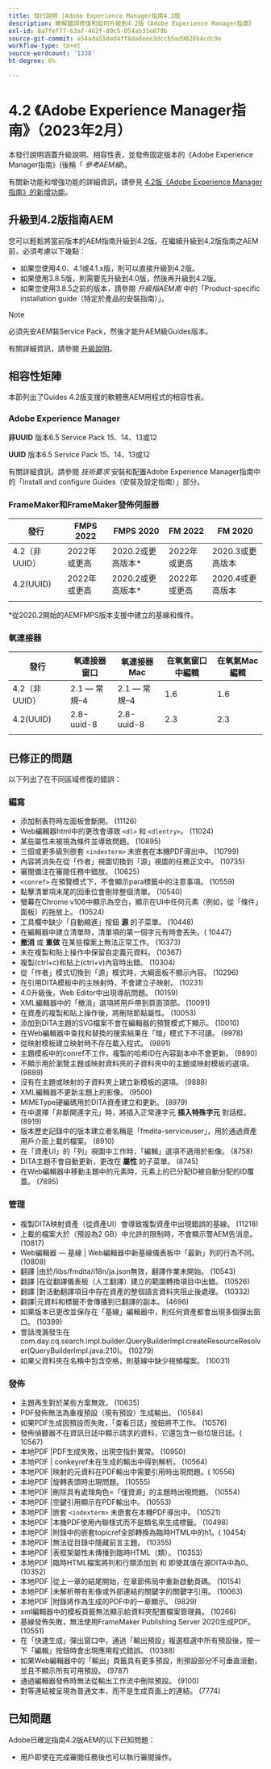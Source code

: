 ```yaml
---
title: 發行說明 |Adobe Experience Manager指南4.2版
description: 瞭解錯誤修復和如何升級到4.2版《Adobe Experience Manager指南》
exl-id: 8a7fef77-63af-462f-89c5-054ab31e079b
source-git-commit: a54ada55dad4ff8da8eee3dccb5ad9028b4cdc9e
workflow-type: tm+mt
source-wordcount: '1338'
ht-degree: 6%

---
```


# 4.2 《Adobe Experience Manager指南》（2023年2月）

本發行說明涵蓋升級說明、相容性表，並發佈固定版本的《Adobe Experience Manager指南》(後稱「 *參考AEM線*)。

有關新功能和增強功能的詳細資訊，請參見 [4.2版《Adobe Experience Manager指南》的新增功能](whats-new-4.2-release.md)。

## 升級到4.2版指南AEM

您可以輕鬆將當前版本的AEM指南升級到4.2版。在繼續升級到4.2版指南之AEM前，必須考慮以下幾點：
* 如果您使用4.0、4.1或4.1.x版，則可以直接升級到4.2版。
* 如果使用3.8.5版，則需要先升級到4.0版，然後再升級到4.2版。
* 如果您使用3.8.5之前的版本，請參閱 *升級指AEM南* 中的「Product-specific installation guide（特定於產品的安裝指南）」。

>[!NOTE]
>
>必須先安AEM裝Service Pack，然後才能升AEM級Guides版本。

有關詳細資訊，請參閱 [升級說明](assets/Adobe-Experience-Manager-Guides-Upgrade-Instructions-EN.pdf)。

## 相容性矩陣

本節列出了Guides 4.2版支援的軟體應AEM用程式的相容性表。

### Adobe Experience Manager

**非UUID**
版本6.5 Service Pack 15、14、13或12

**UUID**
版本6.5 Service Pack 15、14、13或12

有關詳細資訊，請參閱 *技術要求* 安裝和配置Adobe Experience Manager指南中的「Install and configure Guides（安裝及設定指南）」部分。

### FrameMaker和FrameMaker發佈伺服器

| 發行 | FMPS 2022 | FMPS 2020 | FM 2022 | FM 2020 |
| --- | --- | --- | --- | --- |
| 4.2（非UUID） | 2022年或更高 | 2020.2或更高版本* | 2022年或更高 | 2020.3或更高版本 |
| 4.2(UUID) | 2022年或更高 | 2020.2或更高版本* | 2022年或更高 | 2020.4或更高版本 |
|  |  |  |  |

*從2020.2開始的AEMFMPS版本支援中建立的基線和條件。

### 氧連接器

| 發行 | 氧連接器窗口 | 氧連接器Mac | 在氧氣窗口中編輯 | 在氧氣Mac編輯 |
| --- | --- | --- |--- |--- |
| 4.2（非UUID） | 2.1 — 常規–4 | 2.1 — 常規–4 | 1.6 | 1.6 |
| 4.2(UUID) | 2.8-uuid-8 | 2.8-uuid-8 | 2.3 | 2.3 |
|  |  |  |

## 已修正的問題

以下列出了在不同區域修復的錯誤：

### 編寫

* 添加制表符時左面板會斷開。 (11126)
* Web編輯器html中的更改會導致 `<dl>` 和 `<dlentry>`。 (11024)
* 某些屬性未被視為條件並導致問題。 (10895)
* 三個或更多級別嵌套 `<indexterm>` 未嵌套在本機PDF導出中。 (10799)
* 內容將消失在從「作者」視圖切換到「源」視圖的任務正文中。 (10735)
* 審閱備注在審閱任務中錯放。 (10625)
* `<conref>` 在預覽模式下，不會顯示para標籤中的注意事項。 (10559)
* 點擊清單項末尾的回車位會刪除整個清單。 (10540)
* 螢幕在Chrome v106中顯示為空白，顯示在UI中任何元素（例如，從「條件」面板）的拖放上。 (10524)
* 工具欄中缺少「自動縮進」按鈕 **源** 的子菜單。 (10448)
* 在編輯器中建立清單時，清單項的第一個字元有時會丟失。( 10447)
* **撤消** 或 **重做** 在某些檔案上無法正常工作。 (10373)
* 未在複製和貼上操作中保留自定義元資料。 (10367)
* 複製(ctrl+c)和貼上(ctrl+v)內容時出錯。 (10304)
* 從「作者」模式切換到「源」模式時，大綱面板不顯示內容。 (10296)
* 在引用DITA模板中的主映射時，不會建立子映射。 (10231)
* 4.0升級後，Web Editor中出現導航問題。 (10159)
* XML編輯器中的「撤消」選項將用戶帶到頁面頂部。 (10091)
* 在資產的複製和貼上操作後，將刪除節點屬性。 (10053)
* 添加到DITA主題的SVG檔案不會在編輯器的預覽模式下顯示。 (10010)
* 在Web編輯器中查找和替換的搜索結果在「暗」模式下不可讀。 (9978)
* 從映射模板建立映射時不存在載入程式。 (9891)
* 主題模板中的conref不工作，複製的哈希ID在內容副本中不會更新。 (9890)
* 不顯示用於瀏覽主題或映射資料夾的子資料夾中的主題或映射模板的選項。 (9889)
* 沒有在主題或映射的子資料夾上建立新模板的選項。 (9888)
* XML編輯器不更新主題上的影像。 (9500)
* MIMEType硬編碼用於DITA資產建立和更新。 (8979)
* 在中選擇「非斷開連字元」時，將插入正常連字元 **插入特殊字元** 對話框。 (8919)
* 版本歷史記錄中的版本建立者名稱是「fmdita-serviceuser」，用於通過資產用戶介面上載的檔案。 (8910)
* 在「資產UI」的「列」視圖中工作時，「編輯」選項不適用於影像。 (8758)
* DITA主題不會自動更新，更改在 **屬性** 的子菜單。 (8745)
* 在Web編輯器中移動主題中的元素時，元素上的已分配ID被自動分配的ID覆蓋。 (7895)

### 管理

* 複製DITA映射資產（從資產UI）會導致複製資產中出現錯誤的基線。 (11218)
* 上載的檔案大於（預設為2 GB）中允許的限制時，不會顯示警AEM告消息。 (10817)
* Web編輯器 — 基線 | Web編輯器中新基線儀表板中「最新」列的行為不同。 (10808)
* 翻譯 |由於/libs/fmdita/i18n/ja.json無效，翻譯作業未開始。 (10543)
* 翻譯 |在從翻譯儀表板（人工翻譯）建立的範圍轉換項目中出錯。 (10526)
* 翻譯 |對活動翻譯項目中存在資產的整個語言資料夾阻止後處理。 (10332)
* 翻譯|元資料和標籤不會傳播到已翻譯的副本。 (4696)
* 如果版本已更改並保存在「基線」編輯器中，則任何資產都會出現多個彈出窗口。 (10399)
* 會話洩漏發生在com.day.cq.search.impl.builder.QueryBuilderImpl.createResourceResolver(QueryBuilderImpl.java:210)。 (10279)
* 如果父資料夾在名稱中包含空格，則基線中缺少視頻檔案。 (10031)

### 發佈

* 主題再生對於某些方案無效。 (10635)
* PDF發佈無法為重複預設（現有預設）生成輸出。 (10584)
* 如果PDF生成因預設而失敗，「查看日誌」按鈕將不工作。 (10576)
* 發佈偵聽器不在資訊日誌中顯示請求的資料，它還包含一些垃圾日誌。( 10567)
* 本地PDF |PDF生成失敗，出現空指針異常。 (10950)
* 本地PDF | conkeyref未在生成的輸出中得到解析。 (10564)
* 本地PDF |映射的元資料在PDF輸出中需要引用時出現問題。( 10556)
* 本地PDF |旋轉表頭時出現問題。 (10555)
* 本地PDF |刪除具有處理角色=「僅資源」的主題時出現問題。 (10554)
* 本地PDF |空鍵引用顯示在PDF輸出中。 (10553)
* 本地PDF |嵌套 `<indexterm>` 未嵌套在本機PDF導出中。 (10521)
* 本地PDF |本機PDF使用內聯樣式而不是類名來生成標籤。 (10498)
* 本地PDF |附錄中的嵌套topicref全部轉換為臨時HTML中的h1。( 10454)
* 本地PDF |無法從目錄中隱藏前言主題。 (10355)
* 本地PDF |表框架屬性未傳播到臨時HTML（類）。 (10353)
* 本地PDF |臨時HTML檔案將列和行類添加到 <td> 和 <th> 即使其值在源DITA中為0。 (10352)
* 本地PDF |從上一章的結尾開始，在章節佈局中重新啟動頁碼。 (10154)
* 本地PDF |未解析帶有影像或外部連結的關鍵字的關鍵字引用。 (10063)
* 本地PDF |附錄將作為生成的PDF中的一章顯示。 (9829)
* xml編輯器中的模板頁籤無法顯示給資料夾配置檔案管理員。 (10266)
* 基線發佈失敗，無法使用FrameMaker Publishing Server 2020生成PDF。 (10551)
* 在「快速生成」彈出窗口中，通過「輸出預設」複選框選中所有預設後，按一下「編輯」按鈕時會出現應用程式錯誤。 (10388)
* 如果Web編輯器中的「輸出」頁籤具有更多預設，則預設部分不可垂直滾動，並且不顯示所有可用預設。 (9787)
* 通過編輯器發佈時無法從輸出工作流中刪除預設。 (9100)
* 對等連結被呈現為普通文本，而不是生成頁面上的連結。 (7774)

## 已知問題

Adobe已確定指南4.2版AEM的以下已知問題：

* 用戶即使在完成審閱任務後也可以執行審閱操作。
